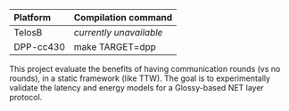 |Platform| Compilation command |
|:---|:---|
|TelosB   | _currently unavailable_ |
|DPP-cc430   | make TARGET=dpp |

This project evaluate the benefits of having communication rounds (vs no rounds), in a static framework (like TTW). The goal is to experimentally validate the latency and energy models for a Glossy-based NET layer protocol.

<!-- Written with the DPP-cc430 in mind, but should also work on for the sky mote (the timing or some operations might be different though). -->
